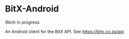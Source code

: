 BitX-Android
============

Work in progress.

An Android client for the BitX API. See https://bitx.co.za/api